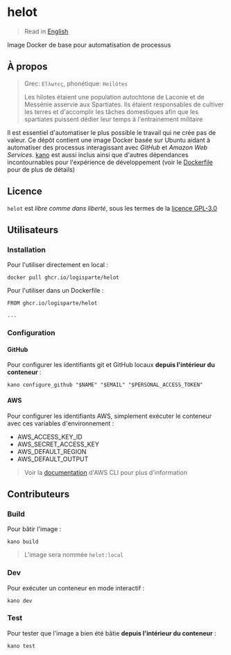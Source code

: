 # helot

> Read in [English](/docs/README.md)

Image Docker de base pour automatisation de processus

## À propos

> Grec: `Εἵλωτες`, phonétique: `Heílôtes`
>
> Les hilotes étaient une population autochtone de Laconie et de Messénie asservie aux
> Spartiates. Ils étaient responsables de cultiver les terres et d'accomplir les tâches
> domestiques afin que les spartiates puissent dédier leur temps à l'entrainement militaire

Il est essentiel d'automatiser le plus possible le travail qui ne crée pas de valeur. Ce dépôt
contient une image Docker basée sur Ubuntu aidant à automatiser des processus interagissant avec
_GitHub_ et _Amazon Web Services_. [kano](https://github.com/logisparte/kano) est aussi inclus
ainsi que d'autres dépendances incontournables pour l'expérience de développement (voir le
[Dockerfile](/docker/Dockerfile) pour de plus de détails)

## Licence

`helot` est _libre comme dans liberté_, sous les termes de la [licence GPL-3.0](/LICENSE)

## Utilisateurs

### Installation

Pour l'utiliser directement en local :

```shell
docker pull ghcr.io/logisparte/helot
```

Pour l'utiliser dans un Dockerfile :

```docker
FROM ghcr.io/logisparte/helot

...
```

### Configuration

#### GitHub

Pour configurer les identifiants git et GitHub locaux **depuis l'intérieur du conteneur** :

```shell
kano configure_github "$NAME" "$EMAIL" "$PERSONAL_ACCESS_TOKEN"
```

#### AWS

Pour configurer les identifiants AWS, simplement exécuter le conteneur avec ces variables
d'environnement :

- AWS_ACCESS_KEY_ID
- AWS_SECRET_ACCESS_KEY
- AWS_DEFAULT_REGION
- AWS_DEFAULT_OUTPUT

> Voir la
> [documentation](https://docs.aws.amazon.com/cli/latest/userguide/cli-configure-files.html)
> d'AWS CLI pour plus d'information

## Contributeurs

### Build

Pour bâtir l'image :

```shell
kano build
```

> L'image sera nommée `helot:local`

### Dev

Pour exécuter un conteneur en mode interactif :

```shell
kano dev
```

### Test

Pour tester que l'image a bien été bâtie **depuis l'intérieur du conteneur** :

```shell
kano test
```
